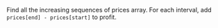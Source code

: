 Find all the increasing sequences of prices array. For each interval, add  
`prices[end] - prices[start]` to profit.
